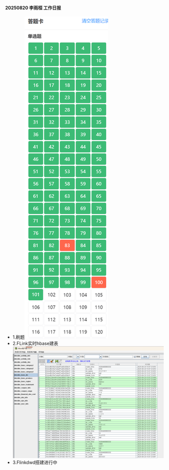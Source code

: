 #### 20250820 李雨桓 工作日报
* 1.刷题![img.png](img.png)
* 2.FLink实时hbase建表![img_1.png](img_1.png)
* 3.Flinkdwd搭建进行中

